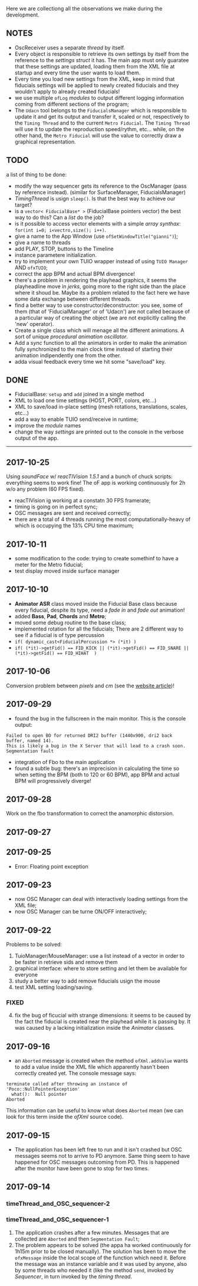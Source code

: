 Here we are collectiong all the observations we make during the development.

## NOTES

* OscReceiver uses a separate _thread_ by itself.
* Every object is responsible to retrieve its own settings by itself from the reference to the _settings struct_ it has. The main app must only guaratee that these settings are updated, loading them from the XML file at startup and every time the user wants to load them.
* Every time you load new settings from the XML, keep in mind that fiducials settings will be applied to newly created fiducials and they wouldn't apply to already created fiducials!
* we use multiple `ofLog` _modules_ to output different logging information coming from different sections of the program;
* The `Udacn` tool belongs to the `FiducialsManager` which is responsible to update it and get its output and transfer it, scaled or not, respectively to the `Timing Thread` and to the current `Metro Fiducial`.
The `Timing Thread` will use it to update the reproduction speed/rythm, etc... while, on the other hand, the `Metro Fiducial` will use the value to correctly draw a graphical representation.

## TODO

a list of thing to be done:
* modify the way sequencer gets its reference to the OscManager (pass by reference instead). (similar for SurfaceManager, FiducialsManager)
* _TimingThread_ is usign `sleep()`. Is that the best way to achieve our target?
* is a `vector< FiducialBase* >` (FiducialBase pointers vector) the best way to do this? Can a _list_ do the job?
* is it possible to access vector elements with a simple _array synthax_: `for(int i=0; i<vectro,size(); i++)`.
* give a name to the App Window (use `ofSetWindowTitle("gianni")`);
* give a name to threads
* add PLAY, STOP, buttons to the Timeline
* instance parametere initialization.
* try to implement your own TUIO wrapper instead of using `TUIO Manager` AND `ofxTUIO`;
* correct the app BPM and actual BPM divergence!
* there's a problem in rendering the playhead graphics, it seems the playheadline move in _jerks_, going more to the right side than the place where it shoud be. Maybe its a problem related to the fact here we have some data exchange between different threads.
* find a better way to use constructor/deconstructor: you see, some of them (that of 'FiducialManager' or of 'Udacn') are not called because of a particular way of creating the object (we are not explicitly calling the 'new' operator).
* Create a single class which will menage all the different animations. A sort of unique _procedural animation oscillator_.
* Add a _sync_ function to all the animators in order to make the animation fully synchronized to the main clock time instead of starting their animation indipendently one from the other.
* adda visual feedback every time we hit some "save/load" key.

## DONE

* FiducialBase: `setup` and `add` joined in a single method
* XML to load one time settings (HOST, PORT, colors, etc...)
* XML to save/load in-place setting (mesh rotations, translations, scales, etc...)
* add a way to enable TUIO send/receive in runtime;
* improve the _module_ names
* change the way _settings_ are printed out to the console in the verbose output of the app.

---

## 2017-10-25

Using _soundFace_ w/ _reacTIVision 1.5.1_ and a bunch of chuck scripts: everything seems to work fine!
The oF app is working continuously for 2h w/o any problem (60 FPS fixed).
* reacTIVision ig working at a constatn 30 FPS framerate;
* timing is going on in perfect sync;
* OSC messages are sent and received correctly;
* there are a total of 4 threads running the most computationally-heavy of which is occupying the 13% CPU time maximum;

## 2017-10-11
* some modification to the code: trying to create somethinf to have a meter for the Metro fiducial;
* test display moved inside surface manager

## 2017-10-10

* **Animator ASR** class moved inside the Fiducial Base class because every fiducial, despite its type, need a _fade in_ and _fade out_ animation!
* added **Bass**, **Pad**, **Chords** and **Metro**;
* moved some debug routine to the base class;
* implemented rotation for all the fiducials;
There are 2 different way to see if a fiducial is of type percussion
* `if( dynamic_cast<FiducialPercussion *> (*it) )`
* `if( (*it)->getFid() == FID_KICK || (*it)->getFid() == FID_SNARE || (*it)->getFid() == FID_HIHAT  )`

## 2017-10-06

Conversion problem between _pixels_ and _cm_ (see the [website article](http://www.limulo.net/website/coding/graphics/pixels-vs-real-dimensions.html))!

## 2017-09-29

* found the bug in the fullscreen in the main monitor. This is the console output:
```
Failed to open BO for returned DRI2 buffer (1440x900, dri2 back buffer, named 14).
This is likely a bug in the X Server that will lead to a crash soon.
Segmentation fault
```
* integration of Fbo to the main application
* found a subtle bug: there's an imprecision in calculating the time so when setting the BPM
(both to 120 or 60 BPM), app BPM and actual BPM will progressively diverge!


## 2017-09-28

Work on the fbo transformation to correct the anamorphic distorsion.

## 2017-09-27

## 2017-09-25

* Error: Floating point exception

## 2017-09-23

* now OSC Manager can deal with interactively loading settings from the XML file;
* now OSC Manager can be turne ON/OFF interactively;

## 2017-09-22

Problems to be solved:
1. TuioManager/MouseManager: use a list instead of a vector in order to be faster in retrieve sids and remove them
2. graphical interface: where to store setting and let them be available for everyone
3. study a better way to add remove fiducials usign the mouse
5. test XML setting loading/saving.

### FIXED

4. fix the bug of ficucial with strange dimensions: it seems to be caused by the fact the fiducial is created near the playhead while it is passing by.
It was caused by a lacking initialization inside the _Animator_ classes.

## 2017-09-16

* an `Aborted` message is created when the method `ofXml.addValue` wants to add a value inside the XML file which apparently hasn't been correctly created yet. The console message says:
```
terminate called after throwing an instance of 'Poco::NullPointerException'
  what():  Null pointer
Aborted
```
This information can be useful to know what does `Aborted` mean (we can look for this term inside the _ofXml_ source code).

## 2017-09-15

* The application has been left free to run and it isn't crashed but OSC messages seems not to arrive to PD anymore. Same thing seem to have happened for OSC messages outcoming from PD. This is happened after the monitor have been gone to stop for two times.

## 2017-09-14

### timeThread_and_OSC_sequencer-2

### timeThread_and_OSC_sequencer-1

1. The application crashes after a few minutes. Messages that are collected are `Aborted` and then `Segmentation Fault`;
2. The problem appears to be solved (the appa ha worked continuously for 1h15m prior to be closed manually). The solution has been to move the `ofxMessage` inside the local scope of the function which need it. Before the message was an instance variable and it was used by anyone, also by some threads who needed it (like the method `send`, invoked by _Sequencer_, in turn invoked by the _timing thread_.
